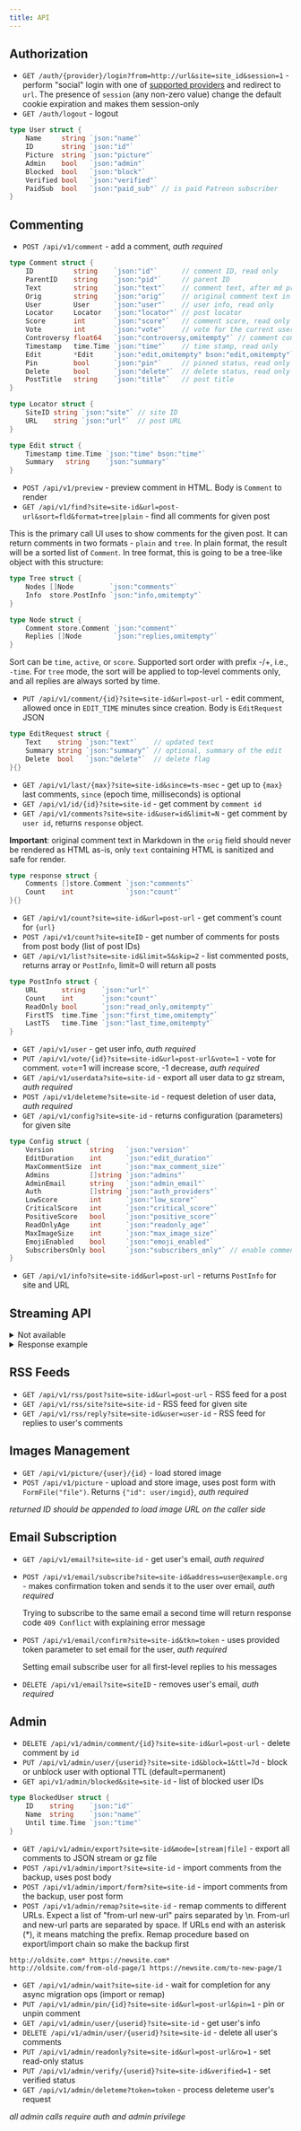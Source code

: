 ```yaml
---
title: API
---
```


## Authorization

- `GET /auth/{provider}/login?from=http://url&site=site_id&session=1` - perform "social" login with one of [supported providers](https://remark42.com/docs/configuration/authorization/#oauth-providers) and redirect to `url`. The presence of `session` (any non-zero value) change the default cookie expiration and makes them session-only
- `GET /auth/logout` - logout

```go
type User struct {
    Name     string `json:"name"`
    ID       string `json:"id"`
    Picture  string `json:"picture"`
    Admin    bool   `json:"admin"`
    Blocked  bool   `json:"block"`
    Verified bool   `json:"verified"`
    PaidSub  bool   `json:"paid_sub"` // is paid Patreon subscriber
}
```

## Commenting

- `POST /api/v1/comment` - add a comment, _auth required_

```go
type Comment struct {
    ID          string    `json:"id"`      // comment ID, read only
    ParentID    string    `json:"pid"`     // parent ID
    Text        string    `json:"text"`    // comment text, after md processing
    Orig        string    `json:"orig"`    // original comment text in Markdown, should never be rendered as HTML as-is!
    User        User      `json:"user"`    // user info, read only
    Locator     Locator   `json:"locator"` // post locator
    Score       int       `json:"score"`   // comment score, read only
    Vote        int       `json:"vote"`    // vote for the current user, -1/1/0
    Controversy float64   `json:"controversy,omitempty"` // comment controversy, read only
    Timestamp   time.Time `json:"time"`    // time stamp, read only
    Edit        *Edit     `json:"edit,omitempty" bson:"edit,omitempty"` // pointer to have empty default in JSON response
    Pin         bool      `json:"pin"`     // pinned status, read only
    Delete      bool      `json:"delete"`  // delete status, read only
    PostTitle   string    `json:"title"`   // post title
}

type Locator struct {
    SiteID string `json:"site"` // site ID
    URL    string `json:"url"`  // post URL
}

type Edit struct {
    Timestamp time.Time `json:"time" bson:"time"`
    Summary   string    `json:"summary"`
}
```

- `POST /api/v1/preview` - preview comment in HTML. Body is `Comment` to render
- `GET /api/v1/find?site=site-id&url=post-url&sort=fld&format=tree|plain` - find all comments for given post

This is the primary call UI uses to show comments for the given post. It can return comments in two formats - `plain` and `tree`. In plain format, the result will be a sorted list of `Comment`. In tree format, this is going to be a tree-like object with this structure:

```go
type Tree struct {
    Nodes []Node         `json:"comments"`
    Info  store.PostInfo `json:"info,omitempty"`
}

type Node struct {
    Comment store.Comment `json:"comment"`
    Replies []Node        `json:"replies,omitempty"`
}
```

Sort can be `time`, `active`, or `score`. Supported sort order with prefix -/+, i.e., `-time`. For `tree` mode, the sort will be applied to top-level comments only, and all replies are always sorted by time.

- `PUT /api/v1/comment/{id}?site=site-id&url=post-url` - edit comment, allowed once in `EDIT_TIME` minutes since creation. Body is `EditRequest` JSON

```go
type EditRequest struct {
    Text    string `json:"text"`    // updated text
    Summary string `json:"summary"` // optional, summary of the edit
    Delete  bool   `json:"delete"`  // delete flag
}{}
```

- `GET /api/v1/last/{max}?site=site-id&since=ts-msec` - get up to `{max}` last comments, `since` (epoch time, milliseconds) is optional
- `GET /api/v1/id/{id}?site=site-id` - get comment by `comment id`
- `GET /api/v1/comments?site=site-id&user=id&limit=N` - get comment by `user id`, returns `response` object.

**Important**: original comment text in Markdown in the `orig` field should never be rendered as HTML as-is, only `text` containing HTML is sanitized and safe for render.

```go
type response struct {
    Comments []store.Comment `json:"comments"`
    Count    int             `json:"count"`
}{}
```

- `GET /api/v1/count?site=site-id&url=post-url` - get comment's count for `{url}`
- `POST /api/v1/count?site=siteID` - get number of comments for posts from post body (list of post IDs)
- `GET /api/v1/list?site=site-id&limit=5&skip=2` - list commented posts, returns array or `PostInfo`, limit=0 will return all posts

```go
type PostInfo struct {
    URL      string    `json:"url"`
    Count    int       `json:"count"`
    ReadOnly bool      `json:"read_only,omitempty"`
    FirstTS  time.Time `json:"first_time,omitempty"`
    LastTS   time.Time `json:"last_time,omitempty"`
}
```

- `GET /api/v1/user` - get user info, _auth required_
- `PUT /api/v1/vote/{id}?site=site-id&url=post-url&vote=1` - vote for comment. `vote`=1 will increase score, -1 decrease, _auth required_
- `GET /api/v1/userdata?site=site-id` - export all user data to gz stream, _auth required_
- `POST /api/v1/deleteme?site=site-id` - request deletion of user data, _auth required_
- `GET /api/v1/config?site=site-id` - returns configuration (parameters) for given site

```go
type Config struct {
    Version         string   `json:"version"`
    EditDuration    int      `json:"edit_duration"`
    MaxCommentSize  int      `json:"max_comment_size"`
    Admins          []string `json:"admins"`
    AdminEmail      string   `json:"admin_email"`
    Auth            []string `json:"auth_providers"`
    LowScore        int      `json:"low_score"`
    CriticalScore   int      `json:"critical_score"`
    PositiveScore   bool     `json:"positive_score"`
    ReadOnlyAge     int      `json:"readonly_age"`
    MaxImageSize    int      `json:"max_image_size"`
    EmojiEnabled    bool     `json:"emoji_enabled"`
    SubscribersOnly bool     `json:"subscribers_only"` // enable commenting only for Patreon subscribers
}
```

- `GET /api/v1/info?site=site-idd&url=post-url` - returns `PostInfo` for site and URL

## Streaming API

<details><summary>Not available</summary>
Streaming API supposed to provide server-sent events for post updates as well as a site update:

- `GET /api/v1/stream/info?site=site-idd&url=post-url&since=unix_ts_msec` - returns stream (`event: info`) with `PostInfo` records for the site and URL. `since` is optional
- `GET /api/v1/stream/last?site=site-id&since=unix_ts_msec` - returns updates stream (`event: last`) with comments for the site, `since` is optional

It was removed in https://github.com/umputun/remark42/pull/826 due to not being used and affecting tests flakiness and could be returned if there will be a developer who would be willing to write frontend support for it.
</details>

<details><summary>Response example</summary>

```
data: {"url":"https://radio-t.com/blah1","count":2,"first_time":"2019-06-18T12:53:48.125686-05:00","last_time":"2019-06-18T12:53:48.142872-05:00"}

event: info
data: {"url":"https://radio-t.com/blah1","count":3,"first_time":"2019-06-18T12:53:48.125686-05:00","last_time":"2019-06-18T12:53:48.157709-05:00"}

event: info
data: {"url":"https://radio-t.com/blah1","count":4,"first_time":"2019-06-18T12:53:48.125686-05:00","last_time":"2019-06-18T12:53:48.172991-05:00"}

event: info
data: {"url":"https://radio-t.com/blah1","count":5,"first_time":"2019-06-18T12:53:48.125686-05:00","last_time":"2019-06-18T12:53:48.188429-05:00"}

event: info
data: {"url":"https://radio-t.com/blah1","count":6,"first_time":"2019-06-18T12:53:48.125686-05:00","last_time":"2019-06-18T12:53:48.204742-05:00"}

event: info
data: {"url":"https://radio-t.com/blah1","count":7,"first_time":"2019-06-18T12:53:48.125686-05:00","last_time":"2019-06-18T12:53:48.220692-05:00"}

event: info
data: {"url":"https://radio-t.com/blah1","count":8,"first_time":"2019-06-18T12:53:48.125686-05:00","last_time":"2019-06-18T12:53:48.23817-05:00"}

event: info
data: {"url":"https://radio-t.com/blah1","count":9,"first_time":"2019-06-18T12:53:48.125686-05:00","last_time":"2019-06-18T12:53:48.254669-05:00"}
```

</details>

## RSS Feeds

- `GET /api/v1/rss/post?site=site-id&url=post-url` - RSS feed for a post
- `GET /api/v1/rss/site?site=site-id` - RSS feed for given site
- `GET /api/v1/rss/reply?site=site-id&user=user-id` - RSS feed for replies to user's comments

## Images Management

- `GET /api/v1/picture/{user}/{id}` - load stored image
- `POST /api/v1/picture` - upload and store image, uses post form with `FormFile("file")`. Returns `{"id": user/imgid}`, _auth required_

_returned ID should be appended to load image URL on the caller side_

## Email Subscription

- `GET /api/v1/email?site=site-id` - get user's email, _auth required_
- `POST /api/v1/email/subscribe?site=site-id&address=user@example.org` - makes confirmation token and sends it to the user over email, _auth required_

  Trying to subscribe to the same email a second time will return response code `409 Conflict` with explaining error message

- `POST /api/v1/email/confirm?site=site-id&tkn=token` - uses provided token parameter to set email for the user, _auth required_

  Setting email subscribe user for all first-level replies to his messages

- `DELETE /api/v1/email?site=siteID` - removes user's email, _auth required_

## Admin

- `DELETE /api/v1/admin/comment/{id}?site=site-id&url=post-url` - delete comment by `id`
- `PUT /api/v1/admin/user/{userid}?site=site-id&block=1&ttl=7d` - block or unblock user with optional TTL (default=permanent)
- `GET api/v1/admin/blocked&site=site-id` - list of blocked user IDs

```go
type BlockedUser struct {
    ID    string    `json:"id"`
    Name  string    `json:"name"`
    Until time.Time `json:"time"`
}
```

- `GET /api/v1/admin/export?site=site-id&mode=[stream|file]` - export all comments to JSON stream or gz file
- `POST /api/v1/admin/import?site=site-id` - import comments from the backup, uses post body
- `POST /api/v1/admin/import/form?site=site-id` - import comments from the backup, user post form
- `POST /api/v1/admin/remap?site=site-id` - remap comments to different URLs. Expect a list of "from-url new-url" pairs separated by \n. From-url and new-url parts are separated by space. If URLs end with an asterisk (\*), it means matching the prefix. Remap procedure based on export/import chain so make the backup first

```
http://oldsite.com* https://newsite.com*
http://oldsite.com/from-old-page/1 https://newsite.com/to-new-page/1
```

- `GET /api/v1/admin/wait?site=site-id` - wait for completion for any async migration ops (import or remap)
- `PUT /api/v1/admin/pin/{id}?site=site-id&url=post-url&pin=1` - pin or unpin comment
- `GET /api/v1/admin/user/{userid}?site=site-id` - get user's info
- `DELETE /api/v1/admin/user/{userid}?site=site-id` - delete all user's comments
- `PUT /api/v1/admin/readonly?site=site-id&url=post-url&ro=1` - set read-only status
- `PUT /api/v1/admin/verify/{userid}?site=site-id&verified=1` - set verified status
- `GET /api/v1/admin/deleteme?token=token` - process deleteme user's request

_all admin calls require auth and admin privilege_
